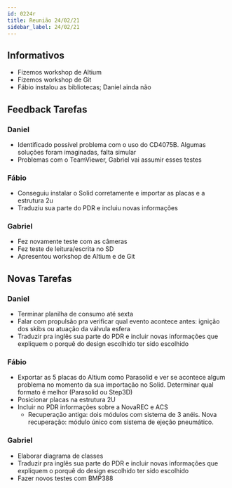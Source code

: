 ```yaml
---
id: 0224r
title: Reunião 24/02/21
sidebar_label: 24/02/21
---
```


## Informativos
- Fizemos workshop de Altium
- Fizemos workshop de Git
- Fábio instalou as bibliotecas; Daniel ainda não

## Feedback Tarefas
### Daniel
- Identificado possível problema com o uso do CD4075B. Algumas soluções foram imaginadas, falta simular
- Problemas com o TeamViewer, Gabriel vai assumir esses testes

### Fábio 
- Conseguiu instalar o Solid corretamente e importar as placas e a estrutura 2u
- Traduziu sua parte do PDR e incluiu novas informações

### Gabriel
- Fez novamente teste com as câmeras
- Fez teste de leitura/escrita no SD
- Apresentou workshop de Altium e de Git

## Novas Tarefas
### Daniel
- Terminar planilha de consumo até sexta
- Falar com propulsão pra verificar qual evento acontece antes: ignição dos skibs ou atuação da válvula esfera
- Traduzir pra inglês sua parte do PDR e incluir novas informações que expliquem o porquê do design escolhido ter sido escolhido

### Fábio 
- Exportar as 5 placas do Altium como Parasolid e ver se acontece algum problema no momento da sua importação no Solid. Determinar qual formato é melhor (Parasolid ou Step3D)
- Posicionar placas na estrutura 2U
- Incluir no PDR informações sobre a NovaREC e ACS
    - Recuperação antiga: dois módulos com sistema de 3 anéis. Nova recuperação: módulo único com sistema de ejeção pneumático.

### Gabriel
- Elaborar diagrama de classes
- Traduzir pra inglês sua parte do PDR e incluir novas informações que expliquem o porquê do design escolhido ter sido escolhido
- Fazer novos testes com BMP388